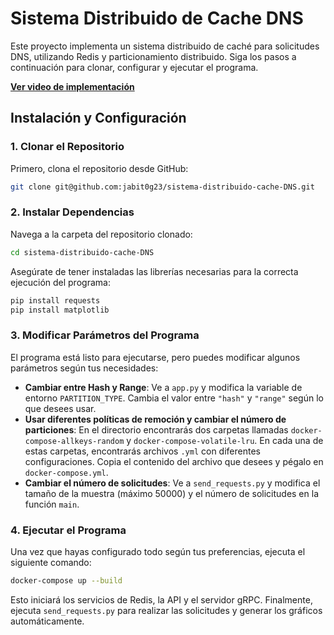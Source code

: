 
# Sistema Distribuido de Cache DNS

Este proyecto implementa un sistema distribuido de caché para solicitudes DNS, utilizando Redis y particionamiento distribuido. Siga los pasos a continuación para clonar, configurar y ejecutar el programa.

**[Ver video de implementación](https://drive.google.com/file/d/1MptzfqksVPbxP4y58kWaXR2s550dLztH/view?usp=sharing)**

## Instalación y Configuración

### 1. Clonar el Repositorio

Primero, clona el repositorio desde GitHub:

```bash
git clone git@github.com:jabit0g23/sistema-distribuido-cache-DNS.git
```

### 2. Instalar Dependencias

Navega a la carpeta del repositorio clonado:

```bash
cd sistema-distribuido-cache-DNS
```

Asegúrate de tener instaladas las librerías necesarias para la correcta ejecución del programa:

```bash
pip install requests
pip install matplotlib
```

### 3. Modificar Parámetros del Programa

El programa está listo para ejecutarse, pero puedes modificar algunos parámetros según tus necesidades:

- **Cambiar entre Hash y Range**: Ve a `app.py` y modifica la variable de entorno `PARTITION_TYPE`. Cambia el valor entre `"hash"` y `"range"` según lo que desees usar.
- **Usar diferentes políticas de remoción y cambiar el número de particiones**: En el directorio encontrarás dos carpetas llamadas `docker-compose-allkeys-random` y `docker-compose-volatile-lru`. En cada una de estas carpetas, encontrarás archivos `.yml` con diferentes configuraciones. Copia el contenido del archivo que desees y pégalo en `docker-compose.yml`.
- **Cambiar el número de solicitudes**: Ve a `send_requests.py` y modifica el tamaño de la muestra (máximo 50000) y el número de solicitudes en la función `main`.

### 4. Ejecutar el Programa

Una vez que hayas configurado todo según tus preferencias, ejecuta el siguiente comando:

```bash
docker-compose up --build
```

Esto iniciará los servicios de Redis, la API y el servidor gRPC. Finalmente, ejecuta `send_requests.py` para realizar las solicitudes y generar los gráficos automáticamente.

